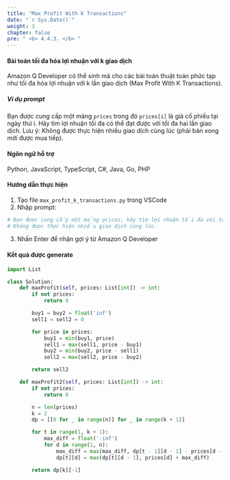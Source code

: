 ```yaml
---
title: "Max Profit With K Transactions"
date: "`r Sys.Date()`"
weight: 3
chapter: false
pre: " <b> 4.4.3. </b> "
---
```


#### Bài toán tối đa hóa lợi nhuận với k giao dịch

Amazon Q Developer có thể sinh mã cho các bài toán thuật toán phức tạp như tối đa hóa lợi nhuận với k lần giao dịch (Max Profit With K Transactions).

##### Ví dụ prompt
Bạn được cung cấp một mảng `prices` trong đó `prices[i]` là giá cổ phiếu tại ngày thứ i. Hãy tìm lợi nhuận tối đa có thể đạt được với tối đa hai lần giao dịch. Lưu ý: Không được thực hiện nhiều giao dịch cùng lúc (phải bán xong mới được mua tiếp).

#### Ngôn ngữ hỗ trợ
Python, JavaScript, TypeScript, C#, Java, Go, PHP

#### Hướng dẫn thực hiện
1. Tạo file `max_profit_k_transactions.py` trong VSCode
2. Nhập prompt:
```python
# Bạn được cung cấp một mảng prices, hãy tìm lợi nhuận tối đa với tối đa hai lần giao dịch.
# Không được thực hiện nhiều giao dịch cùng lúc.
```
3. Nhấn Enter để nhận gợi ý từ Amazon Q Developer

#### Kết quả được generate
```python
import List

class Solution: 
    def maxProfit(self, prices: List[int]) -> int: 
        if not prices:
            return 0

        buy1 = buy2 = float('inf')
        sell1 = sell2 = 0

        for price in prices:
            buy1 = min(buy1, price)
            sell1 = max(sell1, price - buy1)
            buy2 = min(buy2, price - sell1)
            sell2 = max(sell2, price - buy2)

        return sell2

    def maxProfit2(self, prices: List[int]) -> int:
        if not prices:
            return 0

        n = len(prices)
        k = 2
        dp = [[0 for _ in range(n)] for _ in range(k + 1)]

        for t in range(1, k + 1):
            max_diff = float('-inf')
            for d in range(1, n):
                max_diff = max(max_diff, dp[t - 1][d - 1] - prices[d - 1])
                dp[t][d] = max(dp[t][d - 1], prices[d] + max_diff)

        return dp[k][-1]
```